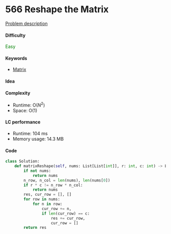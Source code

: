 566 Reshape the Matrix
=======================
[Problem description](https://leetcode.com/problems/reshape-the-matrix/)

#### Difficulty
<span style="color:green">Easy</span>

#### Keywords
- [Matrix](../categories/matrix.md)

#### Idea

#### Complexity
- Runtime: O($N^2$)
- Space: O(1)

#### LC performance
- Runtime: 104 ms
- Memory usage: 14.3 MB

#### Code
```python
class Solution:
    def matrixReshape(self, nums: List[List[int]], r: int, c: int) -> List[List[int]]:
        if not nums:
            return nums
        n_row, n_col = len(nums), len(nums[0])
        if r * c != n_row * n_col:
            return nums
        res, cur_row = [], []
        for row in nums:
            for n in row:
                cur_row += n,
                if len(cur_row) == c:
                    res += cur_row,
                    cur_row = []
        return res
```